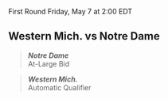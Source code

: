 First Round
Friday, May 7 at 2:00 EDT
## Western Mich. vs Notre Dame

> ***Notre Dame***  
> At-Large Bid

> ***Western Mich.***  
> Automatic Qualifier